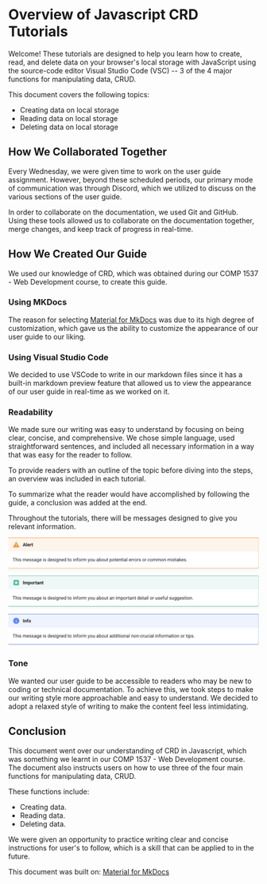# Overview of Javascript CRD Tutorials

Welcome! These tutorials are designed to help you learn how to create, read, and delete data on your browser's local storage with JavaScript using the source-code editor Visual Studio Code (VSC) -- 3 of the 4 major functions for manipulating data, CRUD.

This document covers the following topics:

- Creating data on local storage
- Reading data on local storage
- Deleting data on local storage

## How We Collaborated Together

Every Wednesday, we were given time to work on the user guide assignment. However, beyond these scheduled periods, our primary mode of communication was through Discord, which we utilized to discuss on the various sections of the user guide.

In order to collaborate on the documentation, we used Git and GitHub. Using these tools allowed us to collaborate on the documentation together, merge changes, and keep track of progress in real-time.

## How We Created Our Guide

We used our knowledge of CRD, which was obtained during our COMP 1537 - Web Development course, to create this guide.

### Using MKDocs

The reason for selecting [Material for MkDocs](https://github.com/squidfunk/mkdocs-material) was due to its high degree of customization, which gave us the ability to customize the appearance of our user guide to our liking.

### Using Visual Studio Code

We decided to use VSCode to write in our markdown files since it has a built-in markdown preview feature that allowed us to view the appearance of our user guide in real-time as we worked on it.

### Readability

We made sure our writing was easy to understand by focusing on being clear, concise, and comprehensive. We chose simple language, used straightforward sentences, and included all necessary information in a way that was easy for the reader to follow.

To provide readers with an outline of the topic before diving into the steps, an overview was included in each tutorial. 

To summarize what the reader would have accomplished by following the guide, a conclusion was added at the end.

Throughout the tutorials, there will be messages designed to give you relevant information.

![alert-msg](/docs/alert-msg.png)

### Tone

We wanted our user guide to be accessible to readers who may be new to coding or technical documentation. To achieve this, we took steps to make our writing style more approachable and easy to understand. We decided to adopt a relaxed style of writing to make the content feel less intimidating.

## Conclusion

This document went over our understanding of CRD in Javascript, which was something we learnt in our COMP 1537 - Web Development course. The document also instructs users on how to use three of the four main functions for manipulating data, CRUD.

These functions include:

- Creating data.
- Reading data.
- Deleting data.

We were given an opportunity to practice writing clear and concise instructions for user's to follow, which is a skill that can be applied to in the future.

This document was built on: [Material for MkDocs](https://github.com/squidfunk/mkdocs-material)
